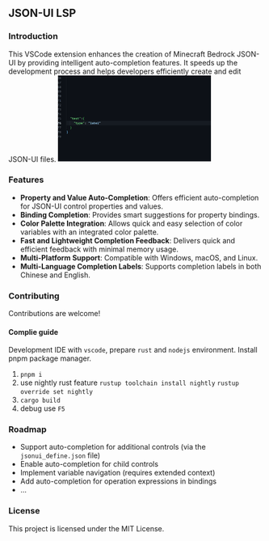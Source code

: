 ## JSON-UI LSP

### Introduction
This VSCode extension enhances the creation of Minecraft Bedrock JSON-UI by providing intelligent auto-completion features. It speeds up the development process and helps developers efficiently create and edit JSON-UI files.
<img src=".github/img/show1.gif" width="60%"/>

### Features
- **Property and Value Auto-Completion**: Offers efficient auto-completion for JSON-UI control properties and values.
- **Binding Completion**: Provides smart suggestions for property bindings.
- **Color Palette Integration**: Allows quick and easy selection of color variables with an integrated color palette.
- **Fast and Lightweight Completion Feedback**: Delivers quick and efficient feedback with minimal memory usage.
- **Multi-Platform Support**: Compatible with Windows, macOS, and Linux.
- **Multi-Language Completion Labels**: Supports completion labels in both Chinese and English.

### Contributing
Contributions are welcome!

#### Complie guide
Development IDE with `vscode`, prepare `rust` and `nodejs` environment.
Install pnpm package manager.
1. `pnpm i`
2. use nightly rust feature
 `rustup toolchain install nightly`
 `rustup override set nightly`
5. `cargo build`
6. debug use `F5`

### Roadmap
- Support auto-completion for additional controls (via the `jsonui_define.json` file)
- Enable auto-completion for child controls
- Implement variable navigation (requires extended context)
- Add auto-completion for operation expressions in bindings
- ...

### License
This project is licensed under the MIT License.
